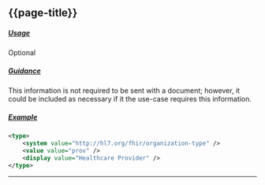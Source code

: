 ## {{page-title}}

<h5><ins>Usage</ins></h5>

<span class="mro-circle optional" title="Optional"></span> Optional

<h5><ins>Guidance</ins></h5>

This information is not required to be sent with a document; however, it could be included as necessary if it the use-case requires this information.

<h5><ins>Example</ins></h5>

```xml
<type>
    <system value="http://hl7.org/fhir/organization-type" />
    <value value="prov" />
    <display value="Healthcare Provider" />
</type>
```

---
